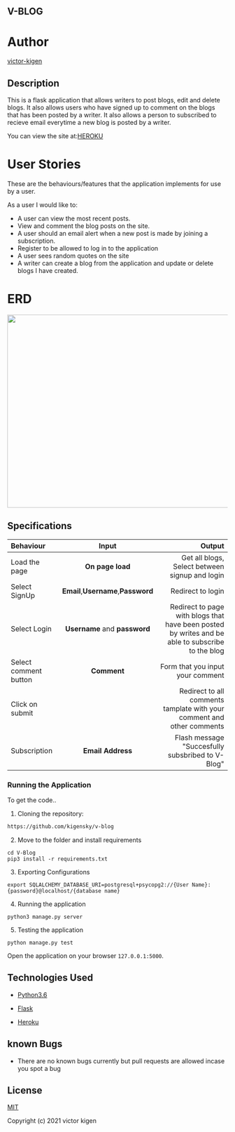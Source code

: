 ##  V-BLOG
# Author

[victor-kigen](https://github.com/kigensky)

## Description
This is a flask application that allows writers to post blogs, edit and delete blogs. It also allows users who have signed up to comment on the blogs that has been posted by a writer. It also allows a person to subscribed to recieve email everytime a new blog is posted by a writer.

You can view the site at:[HEROKU](https://hakika2.herokuapp.com/)

# User Stories
These are the behaviours/features that the application implements for use by a user.

As a user I would like to:
* A user can view the most recent posts.
* View and comment the blog posts on the site.
* A user should an email alert when a new post is made by joining a subscription.
* Register to be allowed to log in to the application
* A user sees random quotes on the site
* A writer can create a blog from the application and update or delete blogs I have created.

# ERD

<img src="home/kigen/Desktop/v-blog/app/static/photos/Screenshot" width="900px" height="440px">

## Specifications
| Behaviour | Input | Output |
| :---------------- | :---------------: | ------------------: |
| Load the page | **On page load** | Get all blogs, Select between signup and login|
| Select SignUp| **Email**,**Username**,**Password** | Redirect to login|
| Select Login | **Username** and **password** | Redirect to page with blogs that have been posted by writes and be able to subscribe to the blog|
| Select comment button | **Comment** | Form that you input your comment|
| Click on submit |  | Redirect to all comments tamplate with your comment and other comments|
|Subscription | **Email Address**| Flash message "Succesfully subsbribed to V-Blog"|


### Running the Application
To get the code..

1. Cloning the repository:
  ```bash
  https://github.com/kigensky/v-blog
  ```
2. Move to the folder and install requirements
  ```git
  cd V-Blog
  pip3 install -r requirements.txt
  ```
3. Exporting Configurations
  ```git
  export SQLALCHEMY_DATABASE_URI=postgresql+psycopg2://{User Name}:{password}@localhost/{database name}
  ```
4. Running the application
  ```git
  python3 manage.py server
  ```
5. Testing the application
  ```git
  python manage.py test
  ```
Open the application on your browser `127.0.0.1:5000`.


## Technologies Used

* [Python3.6](https://www.python.org/)

* [Flask](http://flask.pocoo.org/)

* [Heroku](https://heroku.com)

## known Bugs
* There are no known bugs currently but pull requests are allowed incase you spot a bug

## License
[MIT](https://choosealicense.com/licenses/mit/)

Copyright (c) 2021 victor kigen

